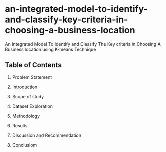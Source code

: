 # an-integrated-model-to-identify-and-classify-key-criteria-in-choosing-a-business-location
An Integrated Model To Identify and Classify The Key criteria in Choosing A Business location using K-means Technique

## Table of Contents



1. Problem Statement

2. Introduction

3. Scope of study

4. Dataset Exploration

5. Methodology

6. Results

7. Discussion and Recommendation

8. Conclusiom

